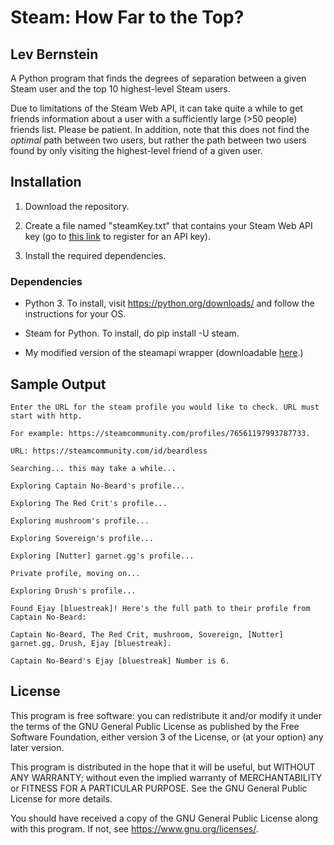 # Steam: How Far to the Top?

## Lev Bernstein

A Python program that finds the degrees of separation between a given Steam user and the top 10 highest-level Steam users.

Due to limitations of the Steam Web API, it can take quite a while to get friends information about a user with a sufficiently large (>50 people) friends list. Please be patient. In addition, note that this does not find the *optimal* path between two users, but rather the path between two users found by only visiting the highest-level friend of a given user.

## Installation

1. Download the repository.

2. Create a file named "steamKey.txt" that contains your Steam Web API key (go to [this link](https://steamcommunity.com/dev/) to register for an API key).

3. Install the required dependencies.

### Dependencies

* Python 3. To install, visit https://python.org/downloads/ and follow the instructions for your OS.

* Steam for Python. To install, do pip install -U steam.

* My modified version of the steamapi wrapper (downloadable [here](https://github.com/LevBernstein/steamapi).)

## Sample Output

```
Enter the URL for the steam profile you would like to check. URL must start with http.

For example: https://steamcommunity.com/profiles/76561197993787733.

URL: https://steamcommunity.com/id/beardless

Searching... this may take a while...

Exploring Captain No-Beard's profile...

Exploring The Red Crit's profile...

Exploring mushroom's profile...

Exploring Sovereign's profile...

Exploring [Nutter] garnet.gg's profile...

Private profile, moving on...

Exploring Drush's profile...

Found Ejay [bluestreak]! Here's the full path to their profile from Captain No-Beard: 
    
Captain No-Beard, The Red Crit, mushroom, Sovereign, [Nutter] garnet.gg, Drush, Ejay [bluestreak].

Captain No-Beard's Ejay [bluestreak] Number is 6.
```

## License
This program is free software: you can redistribute it and/or modify
it under the terms of the GNU General Public License as published by
the Free Software Foundation, either version 3 of the License, or
(at your option) any later version.

This program is distributed in the hope that it will be useful,
but WITHOUT ANY WARRANTY; without even the implied warranty of
MERCHANTABILITY or FITNESS FOR A PARTICULAR PURPOSE.  See the
GNU General Public License for more details.

You should have received a copy of the GNU General Public License
along with this program.  If not, see <https://www.gnu.org/licenses/>.
